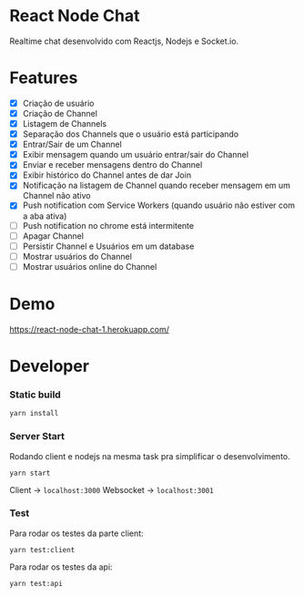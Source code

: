 React Node Chat
==========

Realtime chat desenvolvido com Reactjs, Nodejs e Socket.io.

Features
==========
- [x] Criação de usuário
- [x] Criação de Channel
- [x] Listagem de Channels
- [x] Separação dos Channels que o usuário está participando
- [x] Entrar/Sair de um Channel
- [x] Exibir mensagem quando um usuário entrar/sair do Channel
- [x] Enviar e receber mensagens dentro do Channel
- [x] Exibir histórico do Channel antes de dar Join
- [x] Notificação na listagem de Channel quando receber mensagem em um Channel não ativo
- [x] Push notification com Service Workers (quando usuário não estiver com a aba ativa)
- [ ] Push notification no chrome está intermitente
- [ ] Apagar Channel
- [ ] Persistir Channel e Usuários em um database
- [ ] Mostrar usuários do Channel
- [ ] Mostrar usuários online do Channel

Demo
==========

https://react-node-chat-1.herokuapp.com/


Developer
==========

### Static build

`yarn install`


### Server Start

Rodando client e nodejs na mesma task pra simplificar o desenvolvimento.

`yarn start`

Client -> `localhost:3000`
Websocket -> `localhost:3001`

### Test

Para rodar os testes da parte client:

`yarn test:client`

Para rodar os testes da api:

`yarn test:api`

